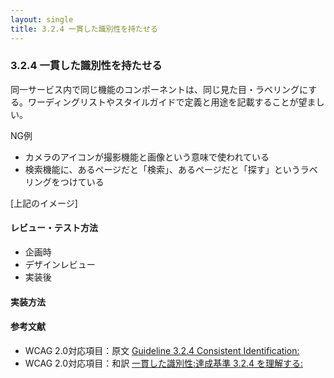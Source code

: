 ```yaml
---
layout: single
title: 3.2.4 一貫した識別性を持たせる
---
```


### 3.2.4 一貫した識別性を持たせる

同一サービス内で同じ機能のコンポーネントは、同じ見た目・ラベリングにする。ワーディングリストやスタイルガイドで定義と用途を記載することが望ましい。

NG例

- カメラのアイコンが撮影機能と画像という意味で使われている
- 検索機能に、あるページだと「検索」、あるページだと「探す」というラベリングをつけている

[上記のイメージ]

#### レビュー・テスト方法

- 企画時
- デザインレビュー
- 実装後

#### 実装方法

#### 参考文献

- WCAG 2.0対応項目：原文 [Guideline 3.2.4 Consistent Identification:](https://www.w3.org/TR/UNDERSTANDING-WCAG20/consistent-behavior-consistent-functionality.html)
- WCAG 2.0対応項目：和訳 [一貫した識別性:達成基準 3.2.4 を理解する:](https://waic.jp/docs/UNDERSTANDING-WCAG20/consistent-behavior-consistent-functionality.html)
